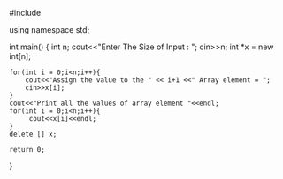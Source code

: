 #include <iostream>

using namespace std;

int main()
{
     int n;
    cout<<"Enter The Size of Input : ";
    cin>>n;
    int *x = new int[n];


    for(int i = 0;i<n;i++){
        cout<<"Assign the value to the " << i+1 <<" Array element = ";
        cin>>x[i];
    }
    cout<<"Print all the values of array element "<<endl;
    for(int i = 0;i<n;i++){
         cout<<x[i]<<endl;
    }
    delete [] x;

    return 0;
}

